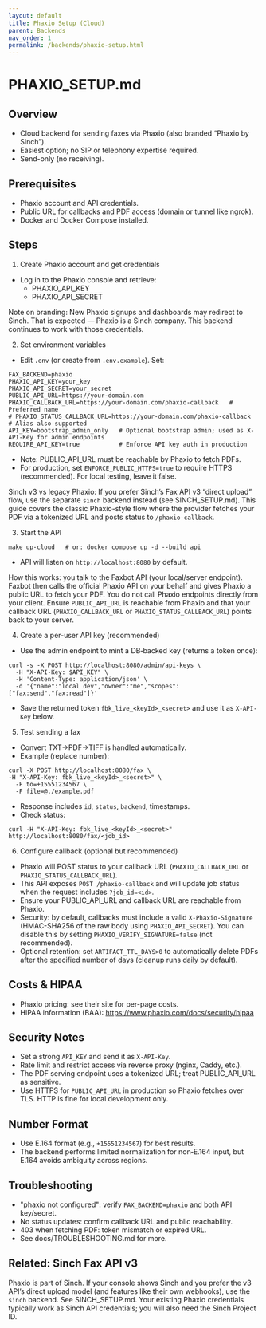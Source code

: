 ```yaml
---
layout: default
title: Phaxio Setup (Cloud)
parent: Backends
nav_order: 1
permalink: /backends/phaxio-setup.html
---
```


# PHAXIO_SETUP.md

## Overview
- Cloud backend for sending faxes via Phaxio (also branded “Phaxio by Sinch”).
- Easiest option; no SIP or telephony expertise required.
- Send-only (no receiving).

## Prerequisites
- Phaxio account and API credentials.
- Public URL for callbacks and PDF access (domain or tunnel like ngrok).
- Docker and Docker Compose installed.

## Steps
1) Create Phaxio account and get credentials
- Log in to the Phaxio console and retrieve:
  - PHAXIO_API_KEY
  - PHAXIO_API_SECRET

Note on branding: New Phaxio signups and dashboards may redirect to Sinch. That is expected — Phaxio is a Sinch company. This backend continues to work with those credentials.

2) Set environment variables
- Edit `.env` (or create from `.env.example`). Set:
```
FAX_BACKEND=phaxio
PHAXIO_API_KEY=your_key
PHAXIO_API_SECRET=your_secret
PUBLIC_API_URL=https://your-domain.com
PHAXIO_CALLBACK_URL=https://your-domain.com/phaxio-callback   # Preferred name
# PHAXIO_STATUS_CALLBACK_URL=https://your-domain.com/phaxio-callback  # Alias also supported
API_KEY=bootstrap_admin_only   # Optional bootstrap admin; used as X-API-Key for admin endpoints
REQUIRE_API_KEY=true           # Enforce API key auth in production
```
- Note: PUBLIC_API_URL must be reachable by Phaxio to fetch PDFs.
 - For production, set `ENFORCE_PUBLIC_HTTPS=true` to require HTTPS (recommended). For local testing, leave it false.

Sinch v3 vs legacy Phaxio: If you prefer Sinch’s Fax API v3 “direct upload” flow, use the separate `sinch` backend instead (see SINCH_SETUP.md). This guide covers the classic Phaxio-style flow where the provider fetches your PDF via a tokenized URL and posts status to `/phaxio-callback`.

3) Start the API
```
make up-cloud   # or: docker compose up -d --build api
```
- API will listen on `http://localhost:8080` by default.

How this works: you talk to the Faxbot API (your local/server endpoint). Faxbot then calls the official Phaxio API on your behalf and gives Phaxio a public URL to fetch your PDF. You do not call Phaxio endpoints directly from your client. Ensure `PUBLIC_API_URL` is reachable from Phaxio and that your callback URL (`PHAXIO_CALLBACK_URL` or `PHAXIO_STATUS_CALLBACK_URL`) points back to your server.

4) Create a per-user API key (recommended)
- Use the admin endpoint to mint a DB‑backed key (returns a token once):
```
curl -s -X POST http://localhost:8080/admin/api-keys \
  -H "X-API-Key: $API_KEY" \
  -H 'Content-Type: application/json' \
  -d '{"name":"local dev","owner":"me","scopes":["fax:send","fax:read"]}'
```
- Save the returned token `fbk_live_<keyId>_<secret>` and use it as `X-API-Key` below.

5) Test sending a fax
- Convert TXT→PDF→TIFF is handled automatically.
- Example (replace number):
```
curl -X POST http://localhost:8080/fax \
-H "X-API-Key: fbk_live_<keyId>_<secret>" \
  -F to=+15551234567 \
  -F file=@./example.pdf
```
- Response includes `id`, `status`, `backend`, timestamps.
- Check status:
```
curl -H "X-API-Key: fbk_live_<keyId>_<secret>" http://localhost:8080/fax/<job_id>
```

6) Configure callback (optional but recommended)
- Phaxio will POST status to your callback URL (`PHAXIO_CALLBACK_URL` or `PHAXIO_STATUS_CALLBACK_URL`).
- This API exposes `POST /phaxio-callback` and will update job status when the request includes `?job_id=<id>`.
- Ensure your PUBLIC_API_URL and callback URL are reachable from Phaxio.
- Security: by default, callbacks must include a valid `X-Phaxio-Signature` (HMAC-SHA256 of the raw body using `PHAXIO_API_SECRET`). You can disable this by setting `PHAXIO_VERIFY_SIGNATURE=false` (not recommended).
 - Optional retention: set `ARTIFACT_TTL_DAYS>0` to automatically delete PDFs after the specified number of days (cleanup runs daily by default).

## Costs & HIPAA
- Phaxio pricing: see their site for per-page costs.
- HIPAA information (BAA): https://www.phaxio.com/docs/security/hipaa

## Security Notes
- Set a strong `API_KEY` and send it as `X-API-Key`.
- Rate limit and restrict access via reverse proxy (nginx, Caddy, etc.).
- The PDF serving endpoint uses a tokenized URL; treat PUBLIC_API_URL as sensitive.
- Use HTTPS for `PUBLIC_API_URL` in production so Phaxio fetches over TLS. HTTP is fine for local development only.

## Number Format
- Use E.164 format (e.g., `+15551234567`) for best results.
- The backend performs limited normalization for non‑E.164 input, but E.164 avoids ambiguity across regions.

## Troubleshooting
- "phaxio not configured": verify `FAX_BACKEND=phaxio` and both API key/secret.
- No status updates: confirm callback URL and public reachability.
- 403 when fetching PDF: token mismatch or expired URL.
- See docs/TROUBLESHOOTING.md for more.

## Related: Sinch Fax API v3
Phaxio is part of Sinch. If your console shows Sinch and you prefer the v3 API’s direct upload model (and features like their own webhooks), use the `sinch` backend. See SINCH_SETUP.md. Your existing Phaxio credentials typically work as Sinch API credentials; you will also need the Sinch Project ID.

